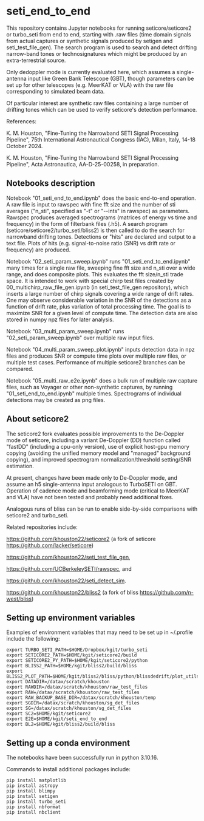 # seti_end_to_end

This repository contains Jupyter notebooks for running seticore/seticore2 or turbo_seti from end to end, starting with .raw files
(time domain signals from actual captures or synthetic signals produced by setigen and seti_test_file_gen). 
The search program is used to search and detect drifting narrow-band tones or technosignatures which might be produced by 
an extra-terrestrial source. 

Only dedoppler mode is currently evaluated here, which assumes a single-antenna input like Green Bank Telescope (GBT), 
though parameters can be set up for other telescopes (e.g. MeerKAT or VLA) with the raw file corresponding
to simulated beam data.

Of particular interest are synthetic raw files containing a large number of drifting tones which can be used
to verify seticore's detection performance.

References: 

K. M. Houston, "Fine-Tuning the Narrowband SETI Signal Processing Pipeline", 
75th International Astronautical Congress (IAC), Milan, Italy, 14-18 October 2024.

K. M. Houston, "Fine-Tuning the Narrowband SETI Signal Processing Pipeline", 
Acta Astronautica, AA-D-25-00258, in preparation.

## Notebooks description

Notebook "01_seti_end_to_end.ipynb" does the basic end-to-end operation.  A raw file is input
to rawspec with fine fft size and the number of sti averages ("n_sti", specified as "-t" or "--ints" in rawspec) as parameters.  Rawspec
produces averaged spectrograms (matrices of energy vs time and frequency) in the form of filterbank files (.h5).
A search program (seticore/seticore2/turbo_seti/bliss2) is then called to do the search for narrowband drifting tones.  Detections or "hits"
are declared and output to a text file.  Plots of hits (e.g. signal-to-noise ratio (SNR) vs drift rate or frequency) are produced.

Notebook "02_seti_param_sweep.ipynb" runs "01_seti_end_to_end.ipynb" many times for a single raw file, 
sweeping fine fft size and n_sti over a wide range, and does composite plots.  This evaluates the fft size/n_sti trade space.
It is intended to work with special chirp test files created by 00_multichirp_raw_file_gen.ipynb (in seti_test_file_gen repository), 
which inserts a large number of chirp signals covering a wide range of drift rates.
One may observe considerable variation in the SNR of the detections as a function of drift rate,
plus variation of total processing time.  The goal is to maximize SNR for a given level of compute time.
The detection data are also stored in numpy npz files for later analysis.

Notebook "03_multi_param_sweep.ipynb" runs "02_seti_param_sweep.ipynb" over multiple raw input files.

Notebook "04_multi_param_sweep_plot.ipynb" inputs detection data in npz files and produces SNR or compute time
plots over multiple raw files, or multiple test cases.  Performance of multiple seticore2 branches can be compared.

Notebook "05_multi_raw_e2e.ipynb" does a bulk run of multiple raw capture files, such as Voyager or other non-synthetic captures, 
by running "01_seti_end_to_end.ipynb" multiple times.  Spectrograms of individual detections may be created as png files.

## About seticore2

The seticore2 fork evaluates possible improvements to the De-Doppler mode of seticore, including a
variant De-Doppler (DD) function called "fastDD" (including a cpu-only version), 
use of explicit host-gpu memory copying (avoiding the unified memory model and "managed" 
background copying), and improved spectrogram normalization/threshold setting/SNR estimation.

At present, changes have been made only to De-Doppler mode, and assume an h5 single-antenna input
analogous to TurboSETI on GBT.  Operation of cadence mode and beamforming mode (critical to 
MeerKAT and VLA) have not been tested and probably need additional fixes.

Analogous runs of bliss can be run to enable side-by-side comparisons with seticore2 and turbo_seti.

Related repositories include:

https://github.com/khouston22/seticore2 (a fork of seticore https://github.com/lacker/seticore)

https://github.com/khouston22/seti_test_file_gen,

https://github.com/UCBerkeleySETI/rawspec, and

https://github.com/khouston22/seti_detect_sim.

https://github.com/khouston22/bliss2 (a fork of bliss https://github.com/n-west/bliss)


## Setting up environment variables

Examples of environment variables that may need to be set up in ~/.profile include the following:

```
export TURBO_SETI_PATH=$HOME/Dropbox/kgit/turbo_seti
export SETICORE2_PATH=$HOME/kgit/seticore2/build
export SETICORE2_PY_PATH=$HOME/kgit/seticore2/python
export BLISS2_PATH=$HOME/kgit/bliss2/build/bliss
export BLISS2_PLOT_PATH=$HOME/kgit/bliss2/bliss/python/blissdedrift/plot_utils
export DATADIR=/datax/scratch/khouston
export RAWDIR=/datax/scratch/khouston/raw_test_files
export RAW=/datax/scratch/khouston/raw_test_files
export RAW_BACKUP_BASE_DIR=/datax/scratch/khouston/temp
export SGDIR=/datax/scratch/khouston/sg_det_files
export SG=/datax/scratch/khouston/sg_det_files
export SC2=$HOME/kgit/seticore2
export E2E=$HOME/kgit/seti_end_to_end
export BL2=$HOME/kgit/bliss2/build/bliss
```

## Setting up a conda environment

The notebooks have been successfully run in python 3.10.16.

Commands to install additional packages include:

```
pip install matplotlib
pip install astropy
pip install blimpy
pip install setigen
pip install turbo_seti
pip install nbformat
pip install nbclient
```
